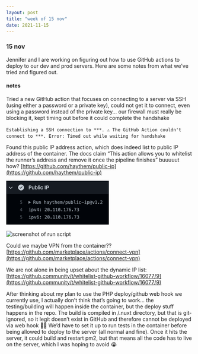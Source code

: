 ```yaml
---
layout: post
title: "week of 15 nov"
date: 2021-11-15
---
```


### 15 nov

Jennifer and I are working on figuring out how to use GitHub actions to deploy to our dev and prod servers. Here are some notes from what we've tried and figured out.

#### notes

Tried a new GitHub action that focuses on connecting to a server via SSH (using either a password or a private key), could not get it to connect, even using a password instead of the private key… our firewall must really be blocking it, kept timing out before it could complete the handshake

`Establishing a SSH connection to ***.
⚠️ The GitHub Action couldn't connect to ***. Error: Timed out while waiting for handshake`

Found this public IP address action, which does indeed list to public IP address of the container. The docs claim “This action allows you to whitelist the runner’s address and remove it once the pipeline finishes” buuuuut how? [https://github.com/haythem/public-ip](https://github.com/haythem/public-ip) 

![screenshot of IP info](https://raw.githubusercontent.com/carylwyatt/carylwyatt.github.io/main/img/nov2021_Public-IP.png)

![screenshot of run script](https://raw.githubusercontent.com/carylwyatt/carylwyatt.github.io/blob/main/img/nov21_run-Public-IP.png?raw=true)

Could we maybe VPN from the container?? [https://github.com/marketplace/actions/connect-vpn](https://github.com/marketplace/actions/connect-vpn)

We are not alone in being upset about the dynamic IP list: [https://github.community/t/whitelist-github-workflow/16077/9](https://github.community/t/whitelist-github-workflow/16077/9)

After thinking about my plan to use the PHP deploy/github web hook we currently use, I actually don’t think that’s going to work… the testing/building will happen inside the container, but the deploy stuff happens in the repo. The build is compiled in /.nuxt directory, but that is git-ignored, so it legit doesn’t exist in GitHub and therefore cannot be deployed via web hook :woman_facepalming: We’d have to set it up to run tests in the container before being allowed to deploy to the server (all normal and fine). Once it hits the server, it could build and restart pm2, but that means all the code has to live on the server, which I was hoping to avoid :sob:
